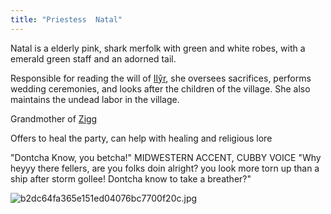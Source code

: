 ```yaml
---
title: "Priestess  Natal"
---
```


Natal is a elderly pink, shark merfolk with green and white robes, with a emerald green staff and an adorned tail. 

Responsible for reading the will of [Ilŷr](Il%C5%B7r.md), she oversees sacrifices, performs wedding ceremonies, and looks after the children of the village. She also maintains the undead labor in the village.

Grandmother of [Zigg](Zigg.md)

Offers to heal the party, can help with healing and religious lore

"Dontcha Know, you betcha!"
MIDWESTERN ACCENT, CUBBY VOICE "Why heyyy there fellers, are you folks doin alright? you look more torn up than a ship after storm gollee! Dontcha know to take a breather?"

![b2dc64fa365e151ed04076bc7700f20c.jpg](b2dc64fa365e151ed04076bc7700f20c.jpg)